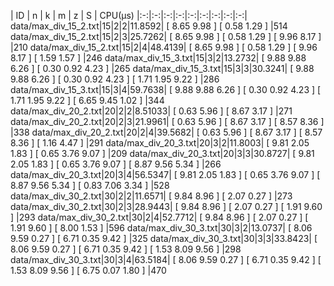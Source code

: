| ID | n | k | m | z | S | CPU(μs)
|:-:|:-:|:-:|:-:|:-:|:-:|:-:|:-:|:-:|
data/max_div_15_2.txt|15|2|2|11.8592| [ 8.65 9.98 ]  [ 0.58 1.29 ] |514
data/max_div_15_2.txt|15|2|3|25.7262| [ 8.65 9.98 ]  [ 0.58 1.29 ]  [ 9.96 8.17 ] |210
data/max_div_15_2.txt|15|2|4|48.4139| [ 8.65 9.98 ]  [ 0.58 1.29 ]  [ 9.96 8.17 ]  [ 1.59 1.57 ] |246
data/max_div_15_3.txt|15|3|2|13.2732| [ 9.88 9.88 6.26 ]  [ 0.30 0.92 4.23 ] |265
data/max_div_15_3.txt|15|3|3|30.3241| [ 9.88 9.88 6.26 ]  [ 0.30 0.92 4.23 ]  [ 1.71 1.95 9.22 ] |286
data/max_div_15_3.txt|15|3|4|59.7638| [ 9.88 9.88 6.26 ]  [ 0.30 0.92 4.23 ]  [ 1.71 1.95 9.22 ]  [ 6.65 9.45 1.02 ] |344
data/max_div_20_2.txt|20|2|2|8.51033| [ 0.63 5.96 ]  [ 8.67 3.17 ] |271
data/max_div_20_2.txt|20|2|3|21.9961| [ 0.63 5.96 ]  [ 8.67 3.17 ]  [ 8.57 8.36 ] |338
data/max_div_20_2.txt|20|2|4|39.5682| [ 0.63 5.96 ]  [ 8.67 3.17 ]  [ 8.57 8.36 ]  [ 1.16 4.47 ] |291
data/max_div_20_3.txt|20|3|2|11.8003| [ 9.81 2.05 1.83 ]  [ 0.65 3.76 9.07 ] |209
data/max_div_20_3.txt|20|3|3|30.8727| [ 9.81 2.05 1.83 ]  [ 0.65 3.76 9.07 ]  [ 8.87 9.56 5.34 ] |266
data/max_div_20_3.txt|20|3|4|56.5347| [ 9.81 2.05 1.83 ]  [ 0.65 3.76 9.07 ]  [ 8.87 9.56 5.34 ]  [ 0.83 7.06 3.34 ] |528
data/max_div_30_2.txt|30|2|2|11.6571| [ 9.84 8.96 ]  [ 2.07 0.27 ] |273
data/max_div_30_2.txt|30|2|3|28.9443| [ 9.84 8.96 ]  [ 2.07 0.27 ]  [ 1.91 9.60 ] |293
data/max_div_30_2.txt|30|2|4|52.7712| [ 9.84 8.96 ]  [ 2.07 0.27 ]  [ 1.91 9.60 ]  [ 8.00 1.53 ] |596
data/max_div_30_3.txt|30|3|2|13.0737| [ 8.06 9.59 0.27 ]  [ 6.71 0.35 9.42 ] |325
data/max_div_30_3.txt|30|3|3|33.8423| [ 8.06 9.59 0.27 ]  [ 6.71 0.35 9.42 ]  [ 1.53 8.09 9.56 ] |298
data/max_div_30_3.txt|30|3|4|63.5184| [ 8.06 9.59 0.27 ]  [ 6.71 0.35 9.42 ]  [ 1.53 8.09 9.56 ]  [ 6.75 0.07 1.80 ] |470